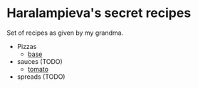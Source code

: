 # Haralampieva's secret recipes

Set of recipes as given by my grandma.

- Pizzas
    - [base](./Pizzas/base.md)
- sauces (TODO)
    - [tomato](./Sauces/tomato.md)
- spreads (TODO)